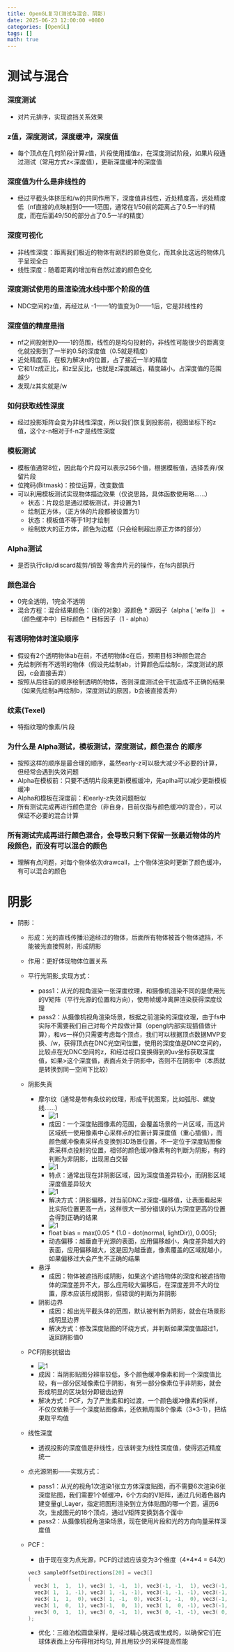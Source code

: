 ```yaml
---
title: OpenGL复习(测试与混合、阴影)
date: 2025-06-23 12:00:00 +0800
categories: [OpenGL]
tags: []
math: true
---
```


# 测试与混合

### 深度测试

* 对片元排序，实现遮挡关系效果

### z值，深度测试，深度缓冲，深度值

* 每个顶点在几何阶段计算z值，片段使用插值z，在深度测试阶段，如果片段通过测试（常用方式z<深度值），更新深度缓冲的深度值

### 深度值为什么是非线性的

* 经过平截头体挤压和/w的共同作用下，深度值非线性，近处精度高，远处精度低（nf直接的点映射到0——1范围，通常在1/50前的距离占了0.5一半的精度，而在后面49/50的部分占了0.5一半的精度）

### 深度可视化

* 非线性深度：距离我们极近的物体有剧烈的颜色变化，而其余比这远的物体几乎呈现全白
* 线性深度：随着距离的增加有自然过渡的颜色变化

### 深度测试使用的是渲染流水线中那个阶段的值

* NDC空间的z值，再经过从 -1——1的值变为0——1后，它是非线性的

### 深度值的精度是指

* nf之间投射到0——1的范围，线性的是均匀投射的，非线性可能很少的距离变化就投影到了一半的0.5的深度值（0.5就是精度）
* 近处精度高，在极为解决n的位置，占了接近一半的精度
* 它和1/z成正比，和z呈反比，也就是z深度越远，精度越小，占深度值的范围越少
* 发现/z其实就是/w

### 如何获取线性深度

* 经过投影矩阵会变为非线性深度，所以我们恢复到投影前，视图坐标下的z值，这个z-n相对于f-n才是线性深度

### 模板测试

* 模板值通常8位，因此每个片段可以表示256个值，根据模板值，选择丢弃/保留片段
* 位掩码(Bitmask)：按位运算，改变数值
* 可以利用模板测试实现物体描边效果（仅说思路，具体函数使用略……）
  * 状态：片段总是通过模板测试，并设置为1
  * 绘制正方体，（正方体的片段都被设置为1）
  * 状态：模板值不等于1时才绘制
  * 绘制放大的正方体，颜色为边框（只会绘制超出原正方体的部分）

### Alpha测试

* 是否执行clip/discard裁剪/销毁 等舍弃片元的操作，在fs内部执行

### 颜色混合

* 0完全透明，1完全不透明
* 混合方程：混合结果颜色：（新的对象）源颜色 * 源因子（alpha [ 'ælfə ]） + （颜色缓冲中）目标颜色 * 目标因子（1 - alpha）

### 有透明物体时渲染顺序

* 假设有2个透明物体ab在前，不透明物体c在后，预期目标3种颜色混合
* 先绘制所有不透明的物体（假设先绘制ab，计算颜色后绘制c，深度测试的原因，c会直接丢弃）
* 按照从后往前的顺序绘制透明的物体，否则深度测试会干扰造成不正确的结果（如果先绘制a再绘制b，深度测试的原因，b会被直接丢弃）

### 纹素(Texel)

* 特指纹理的像素/片段

### 为什么是 Alpha测试，模板测试，深度测试，颜色混合 的顺序

* 按照这样的顺序是最合理的顺序，虽然early-z可以极大减少不必要的计算，但经常会遇到失效问题
* Alpha在模板前：只要不透明片段来更新模板缓冲，先aplha可以减少更新模板缓冲
* Alpha和模板在深度前：和early-z失效问题相似
* 所有测试完成再进行颜色混合（非自身，目前仅指与颜色缓冲的混合），可以保证不必要的混合计算

### 所有测试完成再进行颜色混合，会导致只剩下保留一张最近物体的片段颜色，而没有可以混合的颜色

* 理解有点问题，对每个物体依次drawcall，上个物体渲染时更新了颜色缓冲，有可以混合的颜色

# 阴影

* 阴影：
  * 形成：光的直线传播沿途经过的物体，后面所有物体被首个物体遮挡，不能被光直接照射，形成阴影
  * 作用：更好体现物体位置关系
  * 平行光阴影_实现方式：
    * pass1：从光的视角渲染一张深度纹理，和摄像机渲染不同的是使用光的V矩阵（平行光源的位置和方向），使用帧缓冲离屏渲染获得深度纹理
    * pass2：从摄像机视角渲染场景，根据之前渲染的深度纹理，由于fs中实际不需要我们自己对每个片段做计算（opengl内部实现插值做计算），和vs一样仍只需要考虑每个顶点，我们可以根据顶点数据MVP变换、/w，获得顶点在DNC光空间位置，使用的深度值是DNC空间的，比较点在光DNC空间的z，和经过视口变换得到的uv坐标获取深度值，如果>这个深度值，表面点处于阴影中，否则不在阴影中（本质就是转换到同一空间下比较）
  * 阴影失真
    * 摩尔纹（通常是带有条纹的纹理，形成干扰图案，比如弧形、螺旋线……）
      * ![1](../assets/img/blog/OpenGL/阴影摩尔纹成因.png)
      * 成因：一个深度贴图像素的范围，会覆盖场景的一片区域，而这片区域统一使用像素中心采样点的位置计算深度值（重心插值），而颜色缓冲像素采样点变换到3D场景位置，不一定位于深度贴图像素采样点投射的位置，相邻的颜色缓冲像素有的判断为阴影，有的判断为非阴影，出现黑白交替
      * ![1](../assets/img/blog/OpenGL/非阴影差异大.png)
      * 特点：通常出现在非阴影区域，因为深度值差异较小，而阴影区域深度值差异较大
      * ![1](../assets/img/blog/OpenGL/bias偏移.png)
      * 解决方式：阴影偏移，对当前DNC.z深度-偏移值，让表面看起来比实际位置更高一点，这样很大一部分错误的认为深度更高的位置会得到正确的结果
      * ![1](../assets/img/blog/OpenGL/覆盖区域.png)
      * float bias = max(0.05 * (1.0 - dot(normal, lightDir)), 0.005);
      * 动态偏移：越垂直于光源的表面，应用偏移越小，角度差异越大的表面，应用偏移越大，这是因为越垂直，像素覆盖的区域就越小，如果偏移过大会产生不正确的结果
    * 悬浮
      * 成因：物体被遮挡形成阴影，如果这个遮挡物体的深度和被遮挡物体的深度差异不大，那么应用较大偏移后，在深度差异不大的位置，原本应该形成阴影，但错误的判断为非阴影
    * 阴影边界
      * 成因：超出光平截头体的范围，默认被判断为阴影，就会在场景形成明显边界
      * 解决方式：修改深度贴图的环绕方式，并判断如果深度值超过1，返回阴影值0
  * PCF阴影抗锯齿
    * ![1](../assets/img/blog/OpenGL/阴影锯齿.png)
    * 成因：当阴影贴图分辨率较低，多个颜色缓冲像素和同一个深度值比较，有一部分区域像素位于阴影，有另一部分像素位于非阴影，就会形成明显的区块划分即锯齿边界
    * 解决方式：PCF，为了产生柔和的过渡，一个颜色缓冲像素的采样，不仅仅依赖于一个深度贴图像素，还依赖周围8个像素（3*3-1），把结果取平均值
  * 线性深度
    * 透视投影的深度值是非线性，应该转变为线性深度值，使得远近精度统一
  * 点光源阴影——实现方式：
    * pass1：从光的视角1次渲染1张立方体深度贴图，而不需要6次渲染6张深度贴图，我们需要1个帧缓冲，6个方向的V矩阵，通过几何着色器内建变量gl_Layer，指定把图形渲染到立方体贴图的哪一个面，遍历6次，生成图元的18个顶点，通过V矩阵变换到各个面中
    * pass2：从摄像机视角渲染场景，现在使用片段和光的方向向量采样深度值
  * PCF：
    * 由于现在变为点光源，PCF的过滤应该变为3个维度（4\*4\*4 = 64次）

    ```c++
    vec3 sampleOffsetDirections[20] = vec3[]
    (
      vec3( 1,  1,  1), vec3( 1, -1,  1), vec3(-1, -1,  1), vec3(-1,  1,  1), 
      vec3( 1,  1, -1), vec3( 1, -1, -1), vec3(-1, -1, -1), vec3(-1,  1, -1),
      vec3( 1,  1,  0), vec3( 1, -1,  0), vec3(-1, -1,  0), vec3(-1,  1,  0),
      vec3( 1,  0,  1), vec3(-1,  0,  1), vec3( 1,  0, -1), vec3(-1,  0, -1),
      vec3( 0,  1,  1), vec3( 0, -1,  1), vec3( 0, -1, -1), vec3( 0,  1, -1)
    );
    ```

    * 优化：三维泊松圆盘采样，是经过精心挑选或生成的，以确保它们在球体表面上分布得相对均匀, 并且用较少的采样提高性能